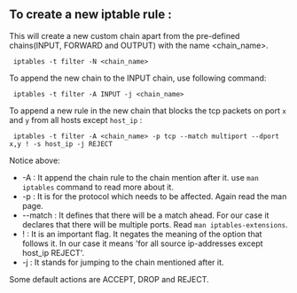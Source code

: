 ## To create a new iptable rule :

This will create a new custom chain apart from the pre-defined chains(INPUT, FORWARD and OUTPUT) with the name <chain_name>.

     iptables -t filter -N <chain_name>
     
To append the new chain to the INPUT chain, use following command:

     iptables -t filter -A INPUT -j <chain_name>
     
To append a new rule in the new chain that blocks the tcp packets on port `x` and `y` from all hosts except `host_ip` :
     
     iptables -t filter -A <chain_name> -p tcp --match multiport --dport x,y ! -s host_ip -j REJECT
     
Notice above:
* -A : It append the chain rule to the chain mention after it. use `man iptables` command to read more about it.
* -p : It is for the protocol which needs to be affected. Again read the man page.
* --match : It defines that there will be a match ahead. For our case it declares that there will be multiple ports. Read `man iptables-extensions`.
* ! : It is an important flag. It negates the meaning of the option that follows it. In our case it means 'for all source ip-addresses except host_ip REJECT'.
* -j : It stands for jumping to the chain mentioned after it.

Some default actions are ACCEPT, DROP and REJECT.
